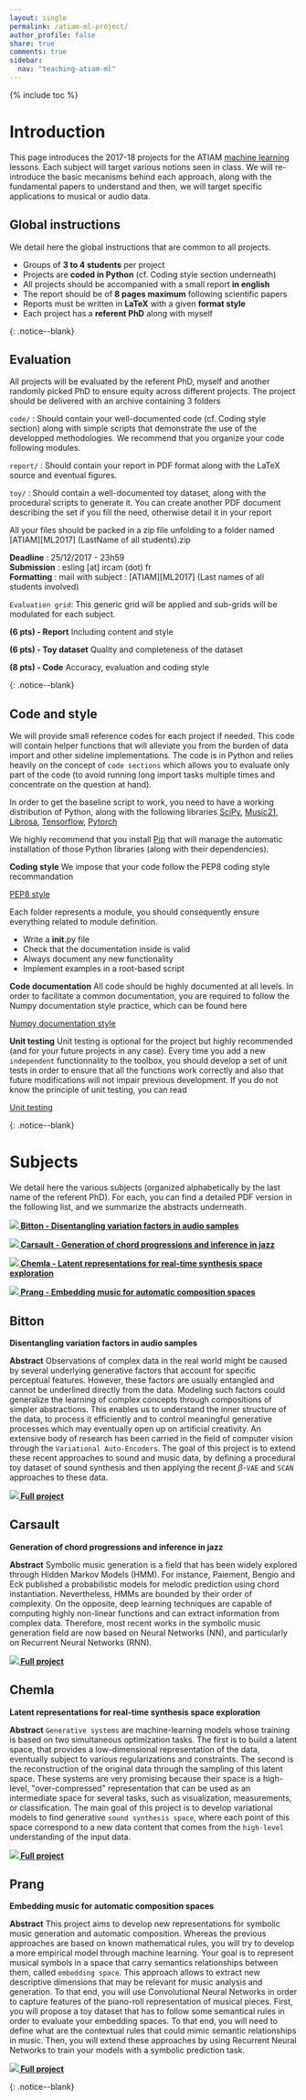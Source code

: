 ```yaml
---
layout: single
permalink: /atiam-ml-project/
author_profile: false
share: true
comments: true
sidebar:
  nav: "teaching-atiam-ml"
---
```


<script language="JavaScript" type="text/javascript" src="https://code.jquery.com/jquery-latest.min.js"></script>
<script>
$(document).ready(function(){
    $(".abuttons").click(function () {
        var idname= $(this).data('divid');
        $("#"+idname).show("slow");
    });
    $("#div1").hide();
    $("#div2").hide();
    $("#div3").hide();
});
</script>

{% include toc %}

# Introduction

<div markdown = "1">

This page introduces the 2017-18 projects for the ATIAM [machine learning](/atiam-ml) lessons. Each subject will target various notions seen in class. We will re-introduce the basic mecanisms behind each approach, along with the fundamental papers to understand and then, we will target specific applications to musical or audio data.

## Global instructions

We detail here the global instructions that are common to all projects.
 - Groups of **3 to 4 students** per project
 - Projects are **coded in Python** (cf. Coding style section underneath)
 - All projects should be accompanied with a small report **in english**
 - The report should be of **8 pages maximum** following scientific papers
 - Reports must be written in **LaTeX** with a given **format style**
 - Each project has a **referent PhD** along with myself

</div>{: .notice--blank}

## Evaluation

<div markdown = "1">

All projects will be evaluated by the referent PhD, myself and another randomly picked PhD to ensure equity across different projects. The project should be delivered with an archive containing 3 folders

`code/` : Should contain your well-documented code (cf. Coding style section) along with simple scripts that demonstrate the use of the developped methodologies. We recommend that you organize your code following modules.

`report/` : Should contain your report in PDF format along with the LaTeX source and eventual figures.

`toy/` : Should contain a well-documented toy dataset, along with the procedural scripts to generate it. You can create another PDF document describing the set if you fill the need, otherwise detail it in your report

All your files should be packed in a zip file unfolding to a folder named
     \[ATIAM\]\[ML2017\] (LastName of all students).zip

**Deadline**   : 25/12/2017 - 23h59  
**Submission** : esling [at] ircam (dot) fr  
**Formatting** : mail with subject : \[ATIAM\]\[ML2017\] (Last names of all students involved)  

`Evaluation grid`: This generic grid will be applied and sub-grids will be modulated for each subject.

**(6 pts) - Report** Including content and style

**(6 pts) - Toy dataset** Quality and completeness of the dataset

**(8 pts) - Code** Accuracy, evaluation and coding style

</div>{: .notice--blank}

## Code and style

<div markdown = "1">

We will provide small reference codes for each project if needed. This code will contain helper functions that will alleviate you from the burden of data import and other sideline implementations. The code is in Python and relies heavily on the concept of `code sections` which allows you to evaluate only part of the code (to avoid running long import tasks multiple times and concentrate on the question at hand).

In order to get the baseline script to work, you need to have a working distribution of Python, along with the following libraries [SciPy](https://www.scipy.org/), [Music21](http://web.mit.edu/music21/), [Librosa](http://librosa.github.io/librosa/index.html), [Tensorflow](https://www.tensorflow.org/), [Pytorch](http://pytorch.org/)
  
We highly recommend that you install [Pip](https://pypi.python.org/pypi/pip/) that will manage the automatic installation of those Python libraries (along with their dependencies). 

**Coding style**
We impose that your code follow the PEP8 coding style recommandation

[PEP8 style](https://www.python.org/dev/peps/pep-0008/)

Each folder represents a module, you should consequently ensure everything
related to module definition.
 - Write a __init__.py file
 - Check that the documentation inside is valid
 - Always document any new functionality
 - Implement examples in a root-based script
    
**Code documentation**
All code should be highly documented at all levels. In order to facilitate a common documentation, you are required to follow the Numpy documentation style practice, which can be found here

[Numpy documentation style](http://sphinxcontrib-napoleon.readthedocs.io/en/latest/example_numpy.html)

**Unit testing**
Unit testing is optional for the project but highly recommended (and for your future projects in any case). Every time you add a new `independent` functionnality to the toolbox, you should develop a set of unit tests in order to ensure that all the functions work correctly and also that future modifications will not impair previous development.
If you do not know the principle of unit testing, you can read

[Unit testing](https://docs.python.org/2/library/unittest.html)

</div>{: .notice--blank}

# Subjects 

<div markdown = "1">

We detail here the various subjects (organized alphabetically by the last name of the referent PhD). For each, you can find a detailed PDF version in the following list, and we summarize the abstracts underneath.

**[![](../images/pdf.png) Bitton - Disentangling variation factors in audio samples](../documents/mlProj_bitton.pdf)**

**[![](../images/pdf.png) Carsault - Generation of chord progressions and inference in jazz](../documents/mlProj_carsault.pdf)**

**[![](../images/pdf.png) Chemla - Latent representations for real-time synthesis space exploration](../documents/mlProj_chemla.pdf)**

**[![](../images/pdf.png) Prang - Embedding music for automatic composition spaces](../documents/mlProj_prang.pdf)**

## Bitton

**Disentangling variation factors in audio samples**

**Abstract**
Observations of complex data in the real world might be caused by several underlying generative factors that account for specific perceptual features. However, these factors are usually entangled and cannot be underlined directly from the data. Modeling such factors could generalize the learning of complex concepts through compositions of simpler abstractions. This enables us to understand the inner structure of the data, to process it efficiently and to control meaningful generative processes which may eventually open up on artificial creativity. An extensive body of research has been carried in the field of computer vision through the `Variational Auto-Encoders`. The goal of this project is to extend these recent approaches to sound and music data, by defining a procedural toy dataset of sound synthesis and then applying the recent $\beta$-`VAE` and `SCAN` approaches to these data.

**[![](../images/pdf.png) Full project](../documents/mlProj_bitton.pdf)**

## Carsault

**Generation of chord progressions and inference in jazz**

**Abstract**
Symbolic music generation is a field that has been widely explored through Hidden Markov Models (HMM). For instance, Paiement, Bengio and Eck published a probabilistic models for melodic prediction using chord instantiation. Nevertheless, HMMs are bounded by their order of complexity. On the opposite, deep learning techniques are capable of computing highly non-linear functions and can extract information from complex data. Therefore, most recent works in the symbolic music generation field are now based on Neural Networks (NN), and particularly on Recurrent Neural Networks (RNN). 

**[![](../images/pdf.png) Full project](../documents/mlProj_carsault.pdf)**

## Chemla

**Latent representations for real-time synthesis space exploration**

**Abstract**
`Generative systems` are machine-learning models whose training is based on two simultaneous optimization tasks. The first is to build a latent space, that provides a low-dimensional representation of the data, eventually subject to various regularizations and constraints. The second is the reconstruction of the original data through the sampling of this latent space. These systems are very promising because their space is a high-level, "over-compressed" representation that can be used as an intermediate space for several tasks, such as visualization, measurements, or classification. The main goal of this project is to develop variational models to find generative `sound synthesis space`, where each point of this space correspond to a new data content that comes from the `high-level` understanding of the input data.

**[![](../images/pdf.png) Full project](../documents/mlProj_chemla.pdf)**

## Prang

**Embedding music for automatic composition spaces**

**Abstract**
This project aims to develop new representations for symbolic music generation and automatic composition. Whereas the previous approaches are based on known mathematical rules, you will try to develop a more empirical model through machine learning. Your goal is to represent musical symbols in a space that carry semantics relationships between them, called `embedding space`. This approach allows to extract new descriptive dimensions that may be relevant for music analysis and generation. To that end, you will use Convolutional Neural Networks in order to capture features of the piano-roll representation of musical pieces. First, you will propose a toy dataset that has to follow some semantical rules in order to evaluate your embedding spaces. To that end, you will need to define what are the contextual rules that could mimic semantic relationships in music. Then, you will extend these approaches by using Recurrent Neural Networks to train your models with a symbolic prediction task.

**[![](../images/pdf.png) Full project](../documents/mlProj_prang.pdf)**

</div>{: .notice--blank}
